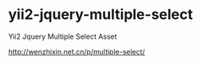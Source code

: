 # yii2-jquery-multiple-select

Yii2 Jquery Multiple Select Asset

http://wenzhixin.net.cn/p/multiple-select/
